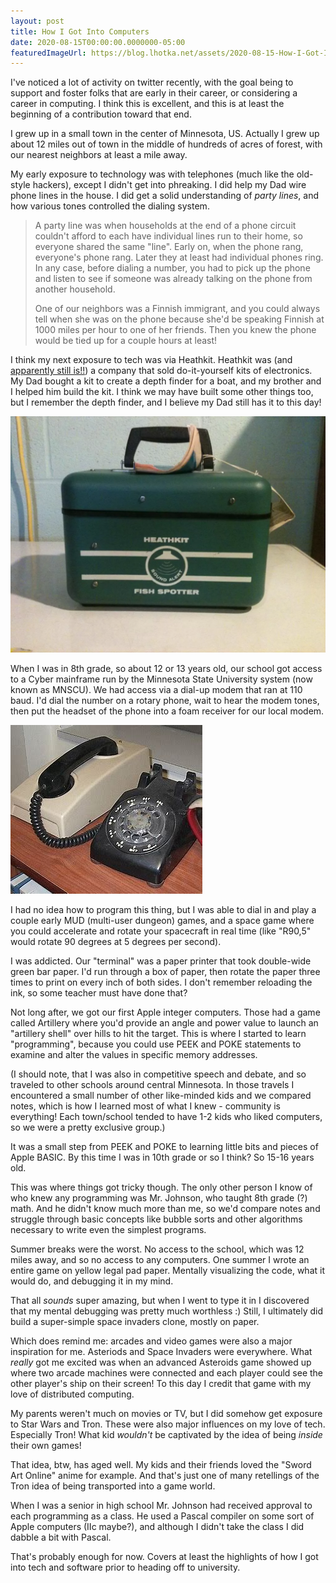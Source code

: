 ```yaml
---
layout: post
title: How I Got Into Computers
date: 2020-08-15T00:00:00.0000000-05:00
featuredImageUrl: https://blog.lhotka.net/assets/2020-08-15-How-I-Got-Into-Computers/rotary-phone-modem.png
---
```

I've noticed a lot of activity on twitter recently, with the goal being to support and foster folks that are early in their career, or considering a career in computing. I think this is excellent, and this is at least the beginning of a contribution toward that end.

I grew up in a small town in the center of Minnesota, US. Actually I grew up about 12 miles out of town in the middle of hundreds of acres of forest, with our nearest neighbors at least a mile away.

My early exposure to technology was with telephones (much like the old-style hackers), except I didn't get into phreaking. I did help my Dad wire phone lines in the house. I did get a solid understanding of _party lines_, and how various tones controlled the dialing system.

> A party line was when households at the end of a phone circuit couldn't afford to each have individual lines run to their home, so everyone shared the same "line". Early on, when the phone rang, everyone's phone rang. Later they at least had individual phones ring. In any case, before dialing a number, you had to pick up the phone and listen to see if someone was already talking on the phone from another household.
> 
> One of our neighbors was a Finnish immigrant, and you could always tell when she was on the phone because she'd be speaking Finnish at 1000 miles per hour to one of her friends. Then you knew the phone would be tied up for a couple hours at least!

I think my next exposure to tech was via Heathkit. Heathkit was (and [apparently still is!!](https://shop.heathkit.com/shop)) a company that sold do-it-yourself kits of electronics. My Dad bought a kit to create a depth finder for a boat, and my brother and I helped him build the kit. I think we may have built some other things too, but I remember the depth finder, and I believe my Dad still has it to this day!


![](/assets/2020-08-15-How-I-Got-Into-Computers/fish-finder.png)

When I was in 8th grade, so about 12 or 13 years old, our school got access to a Cyber mainframe run by the Minnesota State University system (now known as MNSCU). We had access via a dial-up modem that ran at 110 baud. I'd dial the number on a rotary phone, wait to hear the modem tones, then put the headset of the phone into a foam receiver for our local modem.

![](/assets/2020-08-15-How-I-Got-Into-Computers/rotary-phone-modem.png)

I had no idea how to program this thing, but I was able to dial in and play a couple early MUD (multi-user dungeon) games, and a space game where you could accelerate and rotate your spacecraft in real time (like "R90,5" would rotate 90 degrees at 5 degrees per second).

I was addicted. Our "terminal" was a paper printer that took double-wide green bar paper. I'd run through a box of paper, then rotate the paper three times to print on every inch of both sides. I don't remember reloading the ink, so some teacher must have done that?

Not long after, we got our first Apple integer computers. Those had a game called Artillery where you'd provide an angle and power value to launch an "artillery shell" over hills to hit the target. This is where I started to learn "programming", because you could use PEEK and POKE statements to examine and alter the values in specific memory addresses.

(I should note, that I was also in competitive speech and debate, and so traveled to other schools around central Minnesota. In those travels I encountered a small number of other like-minded kids and we compared notes, which is how I learned most of what I knew - community is everything! Each town/school tended to have 1-2 kids who liked computers, so we were a pretty exclusive group.)

It was a small step from PEEK and POKE to learning little bits and pieces of Apple BASIC. By this time I was in 10th grade or so I think? So 15-16 years old.

This was where things got tricky though. The only other person I know of who knew any programming was Mr. Johnson, who taught 8th grade (?) math. And he didn't know much more than me, so we'd compare notes and struggle through basic concepts like bubble sorts and other algorithms necessary to write even the simplest programs.

Summer breaks were the worst. No access to the school, which was 12 miles away, and so no access to any computers. One summer I wrote an entire game on yellow legal pad paper. Mentally visualizing the code, what it would do, and debugging it in my mind.

That all _sounds_ super amazing, but when I went to type it in I discovered that my mental debugging was pretty much worthless :) Still, I ultimately did build a super-simple space invaders clone, mostly on paper.

Which does remind me: arcades and video games were also a major inspiration for me. Asteriods and Space Invaders were everywhere. What _really_ got me excited was when an advanced Asteroids game showed up where two arcade machines were connected and each player could see the other player's ship on their screen! To this day I credit that game with my love of distributed computing.

My parents weren't much on movies or TV, but I did somehow get exposure to Star Wars and Tron. These were also major influences on my love of tech. Especially Tron! What kid _wouldn't_ be captivated by the idea of being _inside_ their own games!

That idea, btw, has aged well. My kids and their friends loved the "Sword Art Online" anime for example. And that's just one of many retellings of the Tron idea of being transported into a game world.

When I was a senior in high school Mr. Johnson had received approval to each programming as a class. He used a Pascal compiler on some sort of Apple computers (IIc maybe?), and although I didn't take the class I did dabble a bit with Pascal.

That's probably enough for now. Covers at least the highlights of how I got into tech and software prior to heading off to university.